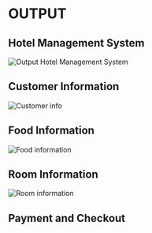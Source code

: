 # OUTPUT
 
## Hotel Management System 
![Output Hotel Management System](https://user-images.githubusercontent.com/53256465/157898488-aad0c3ba-af51-4793-a565-36a62139b41f.PNG)

## Customer Information
![Customer info](https://user-images.githubusercontent.com/53256465/157898856-7f3a877c-3c6d-4af5-921e-4be33cffd56b.PNG)

## Food Information
![Food information](https://user-images.githubusercontent.com/53256465/157899170-15c282d6-0bd1-4fa8-a8e9-926ef8ac1116.PNG)

## Room Information
![Room information](https://user-images.githubusercontent.com/53256465/157899527-8e54a257-0881-408f-9106-160719b144d4.PNG)

## Payment and Checkout
